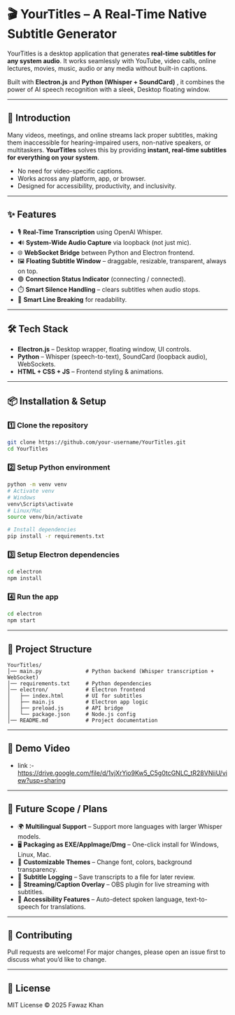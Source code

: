 # 🎬 YourTitles – A Real-Time Native Subtitle Generator

YourTitles is a desktop application that generates **real-time subtitles for any system audio**.
It works seamlessly with YouTube, video calls, online lectures, movies, music, audio or any media without built-in captions.

Built with **Electron.js** and **Python (Whisper + SoundCard)** , it combines the power of AI speech recognition with a sleek, Desktop floating window.

---

## 🚀 Introduction

Many videos, meetings, and online streams lack proper subtitles, making them inaccessible for hearing-impaired users, non-native speakers, or multitaskers.
**YourTitles** solves this by providing **instant, real-time subtitles for everything on your system**.

* No need for video-specific captions.
* Works across any platform, app, or browser.
* Designed for accessibility, productivity, and inclusivity.

---

## ✨ Features

* 🎙️ **Real-Time Transcription** using OpenAI Whisper.
* 🔊 **System-Wide Audio Capture** via loopback (not just mic).
* 🌐 **WebSocket Bridge** between Python and Electron frontend.
* 🖼️ **Floating Subtitle Window** – draggable, resizable, transparent, always on top.
* 🟢 **Connection Status Indicator** (connecting / connected).
* ⏱️ **Smart Silence Handling** – clears subtitles when audio stops.
* 📝 **Smart Line Breaking** for readability.

---

## 🛠️ Tech Stack

* **Electron.js** – Desktop wrapper, floating window, UI controls.
* **Python** – Whisper (speech-to-text), SoundCard (loopback audio), WebSockets.
* **HTML + CSS + JS** – Frontend styling & animations.

---

## 📦 Installation & Setup

### 1️⃣ Clone the repository

```bash
git clone https://github.com/your-username/YourTitles.git
cd YourTitles
```

### 2️⃣ Setup Python environment

```bash
python -m venv venv
# Activate venv
# Windows
venv\Scripts\activate
# Linux/Mac
source venv/bin/activate

# Install dependencies
pip install -r requirements.txt
```

### 3️⃣ Setup Electron dependencies

```bash
cd electron
npm install
```

### 4️⃣ Run the app

```bash
cd electron
npm start
```

---

## 📂 Project Structure

```
YourTitles/
│── main.py              # Python backend (Whisper transcription + WebSocket)
│── requirements.txt     # Python dependencies
│── electron/            # Electron frontend
│   ├── index.html       # UI for subtitles
│   ├── main.js          # Electron app logic
│   ├── preload.js       # API bridge
│   └── package.json     # Node.js config
│── README.md            # Project documentation
```

---

## 🎥 Demo Video

* link :- https://drive.google.com/file/d/1vjXrYio9Kw5_C5g0tcGNLC_tR28VNiiU/view?usp=sharing

---
## 🎯 Future Scope / Plans

* 🌍 **Multilingual Support** – Support more languages with larger Whisper models.
* 🖥️ **Packaging as EXE/AppImage/Dmg** – One-click install for Windows, Linux, Mac.
* 🎨 **Customizable Themes** – Change font, colors, background transparency.
* 📑 **Subtitle Logging** – Save transcripts to a file for later review.
* 🎥 **Streaming/Caption Overlay** – OBS plugin for live streaming with subtitles.
* 🤝 **Accessibility Features** – Auto-detect spoken language, text-to-speech for translations.

---

## 🤝 Contributing

Pull requests are welcome!
For major changes, please open an issue first to discuss what you’d like to change.

---

## 📜 License

MIT License © 2025 Fawaz Khan
